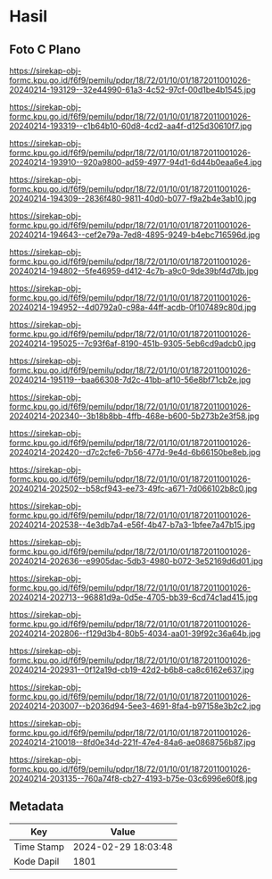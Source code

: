 # Hasil

## Foto C Plano

https://sirekap-obj-formc.kpu.go.id/f6f9/pemilu/pdpr/18/72/01/10/01/1872011001026-20240214-193129--32e44990-61a3-4c52-97cf-00d1be4b1545.jpg

https://sirekap-obj-formc.kpu.go.id/f6f9/pemilu/pdpr/18/72/01/10/01/1872011001026-20240214-193319--c1b64b10-60d8-4cd2-aa4f-d125d30610f7.jpg

https://sirekap-obj-formc.kpu.go.id/f6f9/pemilu/pdpr/18/72/01/10/01/1872011001026-20240214-193910--920a9800-ad59-4977-94d1-6d44b0eaa6e4.jpg

https://sirekap-obj-formc.kpu.go.id/f6f9/pemilu/pdpr/18/72/01/10/01/1872011001026-20240214-194309--2836f480-9811-40d0-b077-f9a2b4e3ab10.jpg

https://sirekap-obj-formc.kpu.go.id/f6f9/pemilu/pdpr/18/72/01/10/01/1872011001026-20240214-194643--cef2e79a-7ed8-4895-9249-b4ebc716596d.jpg

https://sirekap-obj-formc.kpu.go.id/f6f9/pemilu/pdpr/18/72/01/10/01/1872011001026-20240214-194802--5fe46959-d412-4c7b-a9c0-9de39bf4d7db.jpg

https://sirekap-obj-formc.kpu.go.id/f6f9/pemilu/pdpr/18/72/01/10/01/1872011001026-20240214-194952--4d0792a0-c98a-44ff-acdb-0f107489c80d.jpg

https://sirekap-obj-formc.kpu.go.id/f6f9/pemilu/pdpr/18/72/01/10/01/1872011001026-20240214-195025--7c93f6af-8190-451b-9305-5eb6cd9adcb0.jpg

https://sirekap-obj-formc.kpu.go.id/f6f9/pemilu/pdpr/18/72/01/10/01/1872011001026-20240214-195119--baa66308-7d2c-41bb-af10-56e8bf71cb2e.jpg

https://sirekap-obj-formc.kpu.go.id/f6f9/pemilu/pdpr/18/72/01/10/01/1872011001026-20240214-202340--3b18b8bb-4ffb-468e-b600-5b273b2e3f58.jpg

https://sirekap-obj-formc.kpu.go.id/f6f9/pemilu/pdpr/18/72/01/10/01/1872011001026-20240214-202420--d7c2cfe6-7b56-477d-9e4d-6b66150be8eb.jpg

https://sirekap-obj-formc.kpu.go.id/f6f9/pemilu/pdpr/18/72/01/10/01/1872011001026-20240214-202502--b58cf943-ee73-49fc-a671-7d066102b8c0.jpg

https://sirekap-obj-formc.kpu.go.id/f6f9/pemilu/pdpr/18/72/01/10/01/1872011001026-20240214-202538--4e3db7a4-e56f-4b47-b7a3-1bfee7a47b15.jpg

https://sirekap-obj-formc.kpu.go.id/f6f9/pemilu/pdpr/18/72/01/10/01/1872011001026-20240214-202636--e9905dac-5db3-4980-b072-3e52169d6d01.jpg

https://sirekap-obj-formc.kpu.go.id/f6f9/pemilu/pdpr/18/72/01/10/01/1872011001026-20240214-202713--96881d9a-0d5e-4705-bb39-6cd74c1ad415.jpg

https://sirekap-obj-formc.kpu.go.id/f6f9/pemilu/pdpr/18/72/01/10/01/1872011001026-20240214-202806--f129d3b4-80b5-4034-aa01-39f92c36a64b.jpg

https://sirekap-obj-formc.kpu.go.id/f6f9/pemilu/pdpr/18/72/01/10/01/1872011001026-20240214-202931--0f12a19d-cb19-42d2-b6b8-ca8c6162e637.jpg

https://sirekap-obj-formc.kpu.go.id/f6f9/pemilu/pdpr/18/72/01/10/01/1872011001026-20240214-203007--b2036d94-5ee3-4691-8fa4-b97158e3b2c2.jpg

https://sirekap-obj-formc.kpu.go.id/f6f9/pemilu/pdpr/18/72/01/10/01/1872011001026-20240214-210018--8fd0e34d-221f-47e4-84a6-ae0868756b87.jpg

https://sirekap-obj-formc.kpu.go.id/f6f9/pemilu/pdpr/18/72/01/10/01/1872011001026-20240214-203135--760a74f8-cb27-4193-b75e-03c6996e60f8.jpg


## Metadata

| Key        | Value               |
| ---------- | ------------------- |
| Time Stamp | 2024-02-29 18:03:48 |
| Kode Dapil | 1801                |



